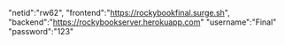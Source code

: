 "netid":"rw62",
"frontend":"https://rockybookfinal.surge.sh",
"backend":"https://rockybookserver.herokuapp.com"
"username":"Final"
"password":"123"